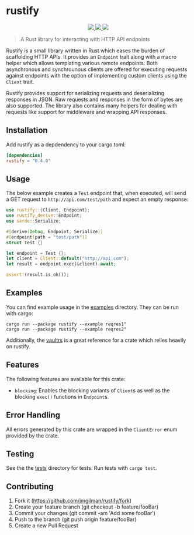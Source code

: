 # rustify

<p align="center">
    <a href="https://github.com/jmgilman/rustify/actions/workflows/validate.yml">
        <img src="https://github.com/jmgilman/rustify/actions/workflows/validate.yml/badge.svg"/>
    </a>
    <a href="https://crates.io/crates/rustify">
        <img src="https://img.shields.io/crates/v/rustify">
    </a>
    <a href="https://docs.rs/rustify">
        <img src="https://img.shields.io/docsrs/rustify" />
    </a>
</p>

> A Rust library for interacting with HTTP API endpoints

Rustify is a small library written in Rust which eases the burden of
scaffolding HTTP APIs. It provides an `Endpoint` trait along with a macro helper
which allows templating various remote endpoints. Both asynchronous and
synchrounous clients are offered for executing requests against endpoints with
the option of implementing custom clients using the `Client` trait. 

Rustify provides support for serializing requests and deserializing responses in
JSON. Raw requests and responses in the form of bytes are also supported. The
library also contains many helpers for dealing with requests like support for
middleware and wrapping API responses.

## Installation

Add rustify as a depdendency to your cargo.toml:

```toml
[dependencies]
rustify = "0.4.0"
```

## Usage

The below example creates a `Test` endpoint that, when executed, will send a GET
request to `http://api.com/test/path` and expect an empty response:

```rust
use rustify::{Client, Endpoint};
use rustify_derive::Endpoint;
use serde::Serialize;

#[derive(Debug, Endpoint, Serialize)]
#[endpoint(path = "test/path")]
struct Test {}

let endpoint = Test {};
let client = Client::default("http://api.com");
let result = endpoint.exec(&client).await;

assert!(result.is_ok());
```

## Examples

You can find example usage in the [examples](examples) directory. They can 
be run with cargo:

```
cargo run --package rustify --example reqres1"
cargo run --package rustify --example reqres2"
```

Additionally, the [vaultrs](https://github.com/jmgilman/vaultrs) is a great
reference for a crate which relies heavily on rustify.

## Features
The following features are available for this crate:

* `blocking`: Enables the blocking variants of `Client`s as well as the blocking
   `exec()` functions in `Endpoint`s. 

## Error Handling

All errors generated by this crate are wrapped in the `ClientError` enum
provided by the crate.

## Testing

See the the [tests](tests) directory for tests. Run tests with `cargo test`. 

## Contributing

1. Fork it (https://github.com/jmgilman/rustify/fork)
2. Create your feature branch (git checkout -b feature/fooBar)
3. Commit your changes (git commit -am 'Add some fooBar')
4. Push to the branch (git push origin feature/fooBar)
5. Create a new Pull Request